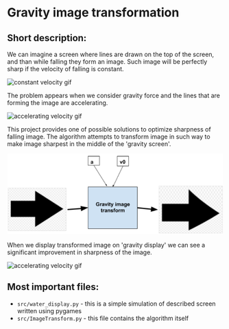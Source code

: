 # Gravity image transformation
## Short description:
We can imagine a screen where lines are drawn on the top of the screen, and than while falling they form an image. Such image will be perfectly sharp if the velocity of falling is constant.

![constant velocity gif](./readme_img/const_v_anim.gif)

The problem appears when we consider gravity force and the lines that are forming the image are accelerating.

![accelerating velocity gif](./readme_img/accelerating_anim.gif)

This project provides one of possible solutions to optimize sharpness of falling image. The algorithm attempts to transform image in such way to make image sharpest in the middle of the 'gravity screen'.

![transformation process image](./readme_img/transformation_process.png)

When we display transformed image on 'gravity display' we can see a significant improvement in sharpness of the image.

![accelerating velocity gif](./readme_img/acc_after_transform.gif)

## Most important files:
- `src/water_display.py` - this is a simple simulation of described screen written using pygames
- `src/ImageTransform.py` - this file contains the algorithm itself
